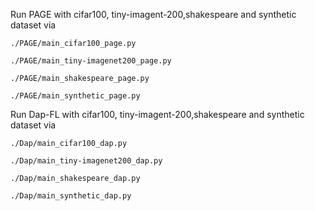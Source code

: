 Run PAGE with cifar100, tiny-imagent-200,shakespeare and synthetic dataset via

```
./PAGE/main_cifar100_page.py
```

```
./PAGE/main_tiny-imagenet200_page.py
```

```
./PAGE/main_shakespeare_page.py
```

```
./PAGE/main_synthetic_page.py
```

Run Dap-FL with cifar100, tiny-imagent-200,shakespeare and synthetic dataset via

```
./Dap/main_cifar100_dap.py
```

```
./Dap/main_tiny-imagenet200_dap.py
```

```
./Dap/main_shakespeare_dap.py
```

```
./Dap/main_synthetic_dap.py
```
